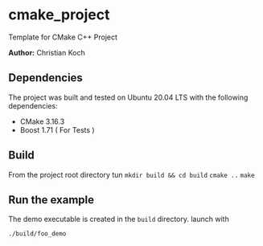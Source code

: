 cmake_project
=============

Template for CMake C++ Project

**Author:** Christian Koch

Dependencies
------------

The project was built and tested on Ubuntu 20.04 LTS with the following dependencies:
 - CMake 3.16.3
 - Boost 1.71 ( For Tests )

Build
-----

From the project root directory tun
```mkdir build && cd build```
```cmake ..```
```make```

Run the example
---------------
The demo executable is created in the `build` directory. launch with

```./build/foo_demo```
